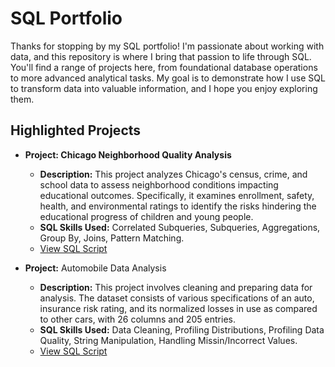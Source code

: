 # SQL Portfolio

Thanks for stopping by my SQL portfolio! I'm passionate about working with data, and this repository is where I bring that passion to life through SQL. You'll find a range of projects here, from foundational database operations to more advanced analytical tasks. My goal is to demonstrate how I use SQL to transform data into valuable information, and I hope you enjoy exploring them. 

## Highlighted Projects
- **Project: Chicago Neighborhood Quality Analysis**
  - **Description:** This project analyzes Chicago's census, crime, and school data to assess neighborhood conditions impacting educational outcomes. Specifically, it examines enrollment, safety, health, and environmental ratings to identify the risks hindering the educational progress of children and young people.
  - **SQL Skills Used:** Correlated Subqueries, Subqueries, Aggregations, Group By, Joins, Pattern Matching. 
  - [View SQL Script](https://github.com/LyKenn-DS/SQL-portfolio/blob/a995b849286412bc899c46109b9ff28d216dc5bd/Chicago%20Neighborhood%20Quality%20Analysis)

- **Project:** Automobile Data Analysis
  - **Description:** This project involves cleaning and preparing data for analysis. The dataset consists of various specifications of an auto, insurance risk rating, and its normalized losses in use as compared to other cars, with 26 columns and 205 entries. 
  - **SQL Skills Used:** Data Cleaning, Profiling Distributions, Profiling Data Quality, String Manipulation, Handling Missin/Incorrect Values.
  - [View SQL Script](https://github.com/LyKenn-DS/SQL-portfolio/blob/2b4d92723fe89c8cab5cfa0d39ac5dd498d62c1c/Automobile%20Data)


 
